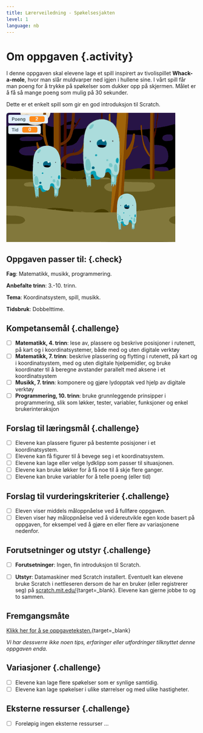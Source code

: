 ```yaml
---
title: Lærerveiledning - Spøkelsesjakten
level: 1
language: nb
---
```


# Om oppgaven {.activity}
I denne oppgaven skal elevene lage et spill inspirert av tivolispillet
__Whack-a-mole__, hvor man slår muldvarper ned igjen i hullene sine. I
vårt spill får man poeng for å trykke på spøkelser som dukker opp på
skjermen. Målet er å få så mange poeng som mulig på 30 sekunder.

Dette er et enkelt spill som gir en god introduksjon til Scratch.

![](spokelsesjakten.png)


## Oppgaven passer til: {.check}
 __Fag__: Matematikk, musikk, programmering.

__Anbefalte trinn__: 3.-10. trinn.

__Tema__: Koordinatsystem, spill, musikk.

__Tidsbruk__: Dobbelttime.

## Kompetansemål {.challenge}
- [ ]  __Matematikk, 4. trinn__: lese av, plassere og beskrive posisjoner i rutenett, på kart og i koordinatsystemer, både med og uten digitale verktøy
- [ ]  __Matematikk, 7. trinn__: beskrive plassering og flytting i rutenett, på kart og i koordinatsystem, med og uten digitale hjelpemidler, og bruke koordinater til å beregne avstander parallelt med aksene i et koordinatsystem
- [ ]  __Musikk, 7. trinn__: komponere og gjøre lydopptak ved hjelp av digitale verktøy
- [ ]  __Programmering, 10. trinn__: bruke grunnleggende prinsipper i programmering, slik som løkker, tester, variabler, funksjoner og enkel brukerinteraksjon

## Forslag til læringsmål {.challenge}

- [ ]  Elevene kan plassere figurer på bestemte posisjoner i et koordinatsystem.
- [ ]  Elevene kan få figurer til å bevege seg i et koordinatsystem.
- [ ]  Elevene kan lage eller velge lydklipp som passer til situasjonen.
- [ ]  Elevene kan bruke løkker for å få noe til å skje flere ganger.
- [ ]  Elevene kan bruke variabler for å telle poeng (eller tid)

## Forslag til vurderingskriterier {.challenge}
- [ ] Eleven viser middels måloppnåelse ved å fullføre oppgaven.
- [ ] Eleven viser høy måloppnåelse ved å videreutvikle egen kode basert på oppgaven, for eksempel ved å gjøre en eller flere av variasjonene nedenfor.

## Forutsetninger og utstyr {.challenge}
- [ ]  __Forutsetninger__: Ingen, fin introduksjon til Scratch.

- [ ] __Utstyr__: Datamaskiner med Scratch installert. Eventuelt kan elevene bruke Scratch i nettleseren dersom de har en bruker (eller registrerer seg) på [scratch.mit.edu/](http://scratch.mit.edu/){target=_blank}. Elevene kan gjerne jobbe to og to sammen.

## Fremgangsmåte
[Klikk her for å se oppgaveteksten.](../spokelsesjakten/spokelsesjakten.html){target=_blank}

_Vi har dessverre ikke noen tips, erfaringer eller utfordringer tilknyttet denne oppgaven enda._

## Variasjoner {.challenge}
- [ ]  Elevene kan lage flere spøkelser som er synlige samtidig.
- [ ]  Elevene kan lage spøkelser i ulike størrelser og med ulike hastigheter.

## Eksterne ressurser {.challenge}
- [ ] Foreløpig ingen eksterne ressurser ...
